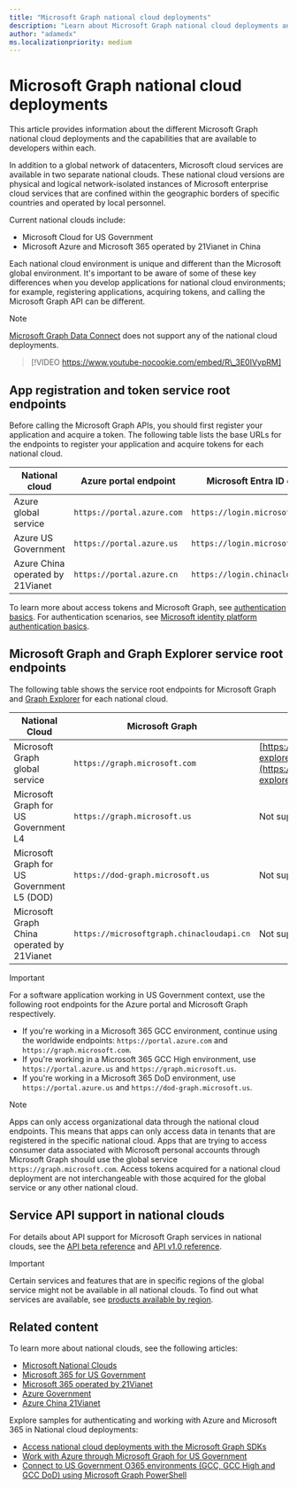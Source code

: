 ```yaml
---
title: "Microsoft Graph national cloud deployments"
description: "Learn about Microsoft Graph national cloud deployments and the capabilities that are available to developers within each."
author: "adamedx"
ms.localizationpriority: medium
---
```


# Microsoft Graph national cloud deployments

This article provides information about the different Microsoft Graph national cloud deployments and the capabilities that are available to developers within each.

In addition to a global network of datacenters, Microsoft cloud services are available in two separate national clouds. These national cloud versions are physical and logical network-isolated instances of Microsoft enterprise cloud services that are confined within the geographic borders of specific countries and operated by local personnel.

Current national clouds include:

- Microsoft Cloud for US Government
- Microsoft Azure and Microsoft 365 operated by 21Vianet in China

Each national cloud environment is unique and different than the Microsoft global environment. It's important to be aware of some of these key differences when you develop applications for national cloud environments; for example, registering applications, acquiring tokens, and calling the Microsoft Graph API can be different.

> [!NOTE]
> [Microsoft Graph Data Connect](./data-connect-concept-overview.md) does not support any of the national cloud deployments.

<!-- markdownlint-disable MD034 -->
> [!VIDEO https://www.youtube-nocookie.com/embed/R\_3E0IVypRM]
<!-- markdownlint-enable MD034 -->

## App registration and token service root endpoints

Before calling the Microsoft Graph APIs, you should first register your application and acquire a token. The following table lists the base URLs for the endpoints to register your application and acquire tokens for each national cloud.

| National cloud | Azure portal endpoint | Microsoft Entra ID endpoint |
| -------------- | ------------------------ | ----------------- |
| Azure global service | `https://portal.azure.com` | `https://login.microsoftonline.com` |
| Azure US Government | `https://portal.azure.us` | `https://login.microsoftonline.us` |
| Azure China operated by 21Vianet | `https://portal.azure.cn` | `https://login.chinacloudapi.cn` |

To learn more about access tokens and Microsoft Graph, see [authentication basics](./auth/auth-concepts.md). For authentication scenarios, see [Microsoft identity platform authentication basics](/azure/active-directory/develop/authentication-scenarios).

## Microsoft Graph and Graph Explorer service root endpoints

The following table shows the service root endpoints for Microsoft Graph and [Graph Explorer](https://developer.microsoft.com/graph/graph-explorer) for each national cloud.

| National Cloud | Microsoft Graph | Graph Explorer |
| -------------- | --------------- | -------------- |
| Microsoft Graph global service | `https://graph.microsoft.com`| [https://developer.microsoft.com/graph/graph-explorer](https://developer.microsoft.com/graph/graph-explorer) |
| Microsoft Graph for US Government L4 | `https://graph.microsoft.us`| Not supported. |
| Microsoft Graph for US Government L5 (DOD) | `https://dod-graph.microsoft.us` | Not supported. |
| Microsoft Graph China operated by 21Vianet | `https://microsoftgraph.chinacloudapi.cn` | Not supported. |

> [!IMPORTANT]
> For a software application working in US Government context, use the following root endpoints for the Azure portal and Microsoft Graph respectively.
>
> - If you're working in a Microsoft 365 GCC environment, continue using the worldwide endpoints: `https://portal.azure.com` and `https://graph.microsoft.com`.
> - If you're working in a Microsoft 365 GCC High environment, use `https://portal.azure.us` and `https://graph.microsoft.us`.
> - If you're working in a Microsoft 365 DoD environment, use `https://portal.azure.us` and `https://dod-graph.microsoft.us`.

> [!NOTE]
> Apps can only access organizational data through the national cloud endpoints. This means that apps can only access data in tenants that are registered in the specific national cloud. Apps that are trying to access consumer data associated with Microsoft personal accounts through Microsoft Graph should use the global service `https://graph.microsoft.com`. Access tokens acquired for a national cloud deployment are not interchangeable with those acquired for the global service or any other national cloud.

## Service API support in national clouds

For details about API support for Microsoft Graph services in national clouds, see the [API beta reference](/graph/api/overview?view=graph-rest-beta&preserve=true) and [API v1.0 reference](/graph/api/overview?view=graph-rest-1.0&preserve=true). 

> [!IMPORTANT]
> Certain services and features that are in specific regions of the global service might not be available in all national clouds. To find out what services are available, see [products available by region](https://azure.microsoft.com/global-infrastructure/services/?products=all&regions=usgov-non-regional,us-dod-central,us-dod-east,usgov-arizona,usgov-iowa,usgov-texas,usgov-virginia,china-non-regional,china-east,china-east-2,china-north,china-north-2,germany-non-regional,germany-central,germany-northeast).

## Related content

To learn more about national clouds, see the following articles:

- [Microsoft National Clouds](https://www.microsoft.com/TrustCenter/CloudServices/NationalCloud)
- [Microsoft 365 for US Government](/office365/servicedescriptions/office-365-platform-service-description/office-365-us-government/office-365-us-government)
- [Microsoft 365 operated by 21Vianet](/office365/servicedescriptions/office-365-platform-service-description/office-365-operated-by-21vianet)
- [Azure Government](https://azure.microsoft.com/global-infrastructure/government/)
- [Azure China 21Vianet](/azure/china/)

Explore samples for authenticating and working with Azure and Microsoft 365 in National cloud deployments:

- [Access national cloud deployments with the Microsoft Graph SDKs](sdks/national-clouds.md)
- [Work with Azure through Microsoft Graph for US Government](https://github.com/SteveWinward/Azure-Samples/blob/master/AAD/SampleAadToken_AzureForGovernment.ps1)
- [Connect to US Government O365 environments (GCC, GCC High and GCC DoD) using Microsoft Graph PowerShell](https://github.com/microsoft/Federal-Business-Applications/tree/main/demos/powershell-gov-samples#microsoft-graph-powershell)
